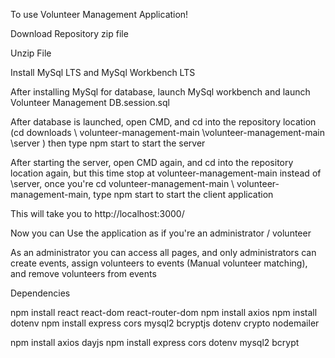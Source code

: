 To use Volunteer Management Application!


Download Repository zip file


Unzip File


Install MySql LTS and MySql Workbench LTS


After installing MySql for database, launch MySql workbench and launch Volunteer Management DB.session.sql


After database is launched, open CMD, and cd into the repository location (cd downloads \ volunteer-management-main \volunteer-management-main \server ) then type npm start to start the server


After starting the server, open CMD again, and cd into the repository location again, but this time stop at volunteer-management-main instead of \server, once you're cd volunteer-management-main \ volunteer-management-main, type npm start to start the client application


This will take you to http://localhost:3000/


Now you can Use the application as if you're an administrator / volunteer


As an administrator you can access all pages, and only administrators can create events, assign volunteers to events (Manual volunteer matching), and remove volunteers from events


Dependencies

npm install react react-dom react-router-dom
npm install axios
npm install dotenv
npm install express cors mysql2 bcryptjs dotenv crypto nodemailer


npm install axios dayjs
npm install express cors dotenv mysql2 bcrypt
